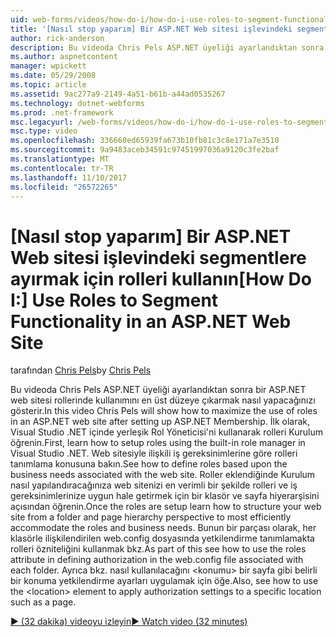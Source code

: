 ```yaml
---
uid: web-forms/videos/how-do-i/how-do-i-use-roles-to-segment-functionality-in-an-aspnet-web-site
title: '[Nasıl stop yaparım] Bir ASP.NET Web sitesi işlevindeki segmentlere ayırmak için rolleri kullanmak | Microsoft Docs'
author: rick-anderson
description: Bu videoda Chris Pels ASP.NET üyeliği ayarlandıktan sonra bir ASP.NET web sitesi rollerinde kullanımını en üst düzeye çıkarmak nasıl yapacağınızı gösterir. İlk olarak, rol Kurulumu öğrenin...
ms.author: aspnetcontent
manager: wpickett
ms.date: 05/29/2008
ms.topic: article
ms.assetid: 9ac277a9-2149-4a51-b61b-a44ad0535267
ms.technology: dotnet-webforms
ms.prod: .net-framework
msc.legacyurl: /web-forms/videos/how-do-i/how-do-i-use-roles-to-segment-functionality-in-an-aspnet-web-site
msc.type: video
ms.openlocfilehash: 336660ed65939fa673b10fb81c3c8e171a7e3510
ms.sourcegitcommit: 9a9483aceb34591c97451997036a9120c3fe2baf
ms.translationtype: MT
ms.contentlocale: tr-TR
ms.lasthandoff: 11/10/2017
ms.locfileid: "26572265"
---
```

<a name="how-do-i-use-roles-to-segment-functionality-in-an-aspnet-web-site"></a><span data-ttu-id="0f7ee-104">[Nasıl stop yaparım] Bir ASP.NET Web sitesi işlevindeki segmentlere ayırmak için rolleri kullanın</span><span class="sxs-lookup"><span data-stu-id="0f7ee-104">[How Do I:] Use Roles to Segment Functionality in an ASP.NET Web Site</span></span>
====================
<span data-ttu-id="0f7ee-105">tarafından [Chris Pels](https://twitter.com/chrispels)</span><span class="sxs-lookup"><span data-stu-id="0f7ee-105">by [Chris Pels](https://twitter.com/chrispels)</span></span>

<span data-ttu-id="0f7ee-106">Bu videoda Chris Pels ASP.NET üyeliği ayarlandıktan sonra bir ASP.NET web sitesi rollerinde kullanımını en üst düzeye çıkarmak nasıl yapacağınızı gösterir.</span><span class="sxs-lookup"><span data-stu-id="0f7ee-106">In this video Chris Pels will show how to maximize the use of roles in an ASP.NET web site after setting up ASP.NET Membership.</span></span> <span data-ttu-id="0f7ee-107">İlk olarak, Visual Studio .NET içinde yerleşik Rol Yöneticisi'ni kullanarak rolleri Kurulum öğrenin.</span><span class="sxs-lookup"><span data-stu-id="0f7ee-107">First, learn how to setup roles using the built-in role manager in Visual Studio .NET.</span></span> <span data-ttu-id="0f7ee-108">Web sitesiyle ilişkili iş gereksinimlerine göre rolleri tanımlama konusuna bakın.</span><span class="sxs-lookup"><span data-stu-id="0f7ee-108">See how to define roles based upon the business needs associated with the web site.</span></span> <span data-ttu-id="0f7ee-109">Roller eklendiğinde Kurulum nasıl yapılandıracağınıza web sitenizi en verimli bir şekilde rolleri ve iş gereksinimlerinize uygun hale getirmek için bir klasör ve sayfa hiyerarşisini açısından öğrenin.</span><span class="sxs-lookup"><span data-stu-id="0f7ee-109">Once the roles are setup learn how to structure your web site from a folder and page hierarchy perspective to most efficiently accommodate the roles and business needs.</span></span> <span data-ttu-id="0f7ee-110">Bunun bir parçası olarak, her klasörle ilişkilendirilen web.config dosyasında yetkilendirme tanımlamakta rolleri özniteliğini kullanmak bkz.</span><span class="sxs-lookup"><span data-stu-id="0f7ee-110">As part of this see how to use the roles attribute in defining authorization in the web.config file associated with each folder.</span></span> <span data-ttu-id="0f7ee-111">Ayrıca bkz. nasıl kullanılacağını &lt;konumu&gt; bir sayfa gibi belirli bir konuma yetkilendirme ayarları uygulamak için öğe.</span><span class="sxs-lookup"><span data-stu-id="0f7ee-111">Also, see how to use the &lt;location&gt; element to apply authorization settings to a specific location such as a page.</span></span>

[<span data-ttu-id="0f7ee-112">&#9654; (32 dakika) videoyu izleyin</span><span class="sxs-lookup"><span data-stu-id="0f7ee-112">&#9654; Watch video (32 minutes)</span></span>](https://channel9.msdn.com/Blogs/ASP-NET-Site-Videos/how-do-i-use-roles-to-segment-functionality-in-an-aspnet-web-site)

